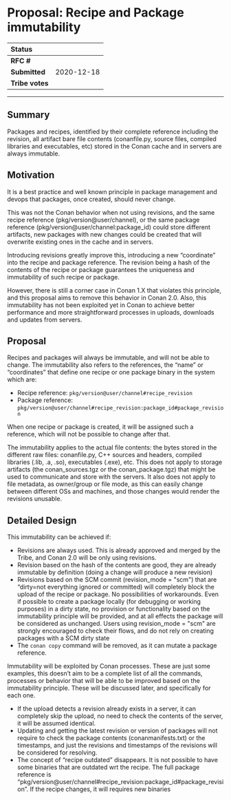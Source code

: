 
# Proposal: Recipe and Package immutability

| **Status**        |                            |
|:------------------|:---------------------------|
| **RFC #**         |                            |
| **Submitted**     | 2020-12-18                 |
| **Tribe votes**   |                            |

---


## Summary

Packages and recipes, identified by their complete reference including the revision, all artifact bare file contents (conanfile.py, source files, compiled libraries and executables, etc) stored in the Conan cache and in servers are always immutable.


## Motivation

It is a best practice and well known principle in package management and devops that packages, once created, should never change.

This was not the Conan behavior when not using revisions, and the same recipe reference (pkg/version@user/channel), or the same package reference (pkg/version@user/channel:package_id) could store different artifacts, new packages with new changes could be created that will overwrite existing ones in the cache and in servers.

Introducing revisions greatly improve this, introducing a new “coordinate” into the recipe and package reference. The revision being a hash of the contents of the recipe or package guarantees the uniqueness and immutability of such recipe or package.

However, there is still a corner case in Conan 1.X that violates this principle, and this proposal aims to remove this behavior in Conan 2.0. Also, this immutability has not been exploited yet in Conan to achieve better performance and more straightforward processes in uploads, downloads and updates from servers.

## Proposal

Recipes and packages will always be immutable, and will not be able to change. The immutability also refers to the references, the “name” or “coordinates” that define one recipe or one package binary in the system which are:

- Recipe reference: ``pkg/version@user/channel#recipe_revision``
- Package reference: ``pkg/version@user/channel#recipe_revision:package_id#package_revision``

When one recipe or package is created, it will be assigned such a reference, which will not be possible to change after that.

The immutability applies to the actual file contents: the bytes stored in the different raw files: conanfile.py, C++ sources and headers, compiled libraries (.lib, .a, .so), executables (.exe), etc. This does not apply to storage artifacts (the conan_sources.tgz or the conan_package.tgz) that might be used to communicate and store with the servers. It also does not apply to file metadata, as owner/group or file mode, as this can easily change between different OSs and machines, and those changes would render the revisions unusable.


## Detailed Design

This immutability can be achieved if:

- Revisions are always used. This is already approved and merged by the Tribe, and Conan 2.0 will be only using revisions.
- Revision based on the hash of the contents are good, they are already immutable by definition (doing a change will produce a new revision)
- Revisions based on the SCM commit (revision_mode = "scm") that are “dirty=not everything ignored or committed) will completely block the upload of the recipe or package. No possibilities of workarounds. Even if possible to create a package locally (for debugging or working purposes) in a dirty state, no provision or functionality based on the immutability principle will be provided, and at all effects the package will be considered as unchanged. Users using revision_mode = "scm" are strongly encouraged to check their flows, and do not rely on creating packages with a SCM dirty state
- The ``conan copy`` command will be removed, as it can mutate a package reference.

Immutability will be exploited by Conan processes. These are just some examples, this doesn’t aim to be a complete list of all the commands, processes or behavior that will be able to be improved based on the immutability principle. These will be discussed later, and specifically for each one.

- If the upload detects a revision already exists in a server, it can completely skip the upload, no need to check the contents of the server, it will be assumed identical.
- Updating and getting the latest revision or version of packages will not require to check the package contents (conanmanifests.txt) or the timestamps, and just the revisions and timestamps of the revisions will be considered for resolving.
- The concept of “recipe outdated” disappears. It is not possible to have some binaries that are outdated wrt the recipe. The full package reference is “pkg/version@user/channel#recipe_revision:package_id#package_revision”. If the recipe changes, it will requires new binaries
